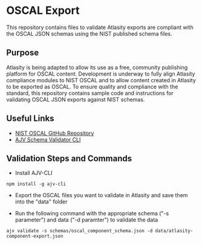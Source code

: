 # OSCAL Export

This repository contains files to validate Atlasity exports are compliant with the OSCAL JSON schemas using the NIST published schema files.

## Purpose

Atlasity is being adapted to allow its use as a free, community publishing platform for OSCAL content.  Development is underway to fully align Atlasity compliance modules to NIST OSCAL and to allow content created in Atlasity to be exported as OSCAL.  To ensure quality and compliance with the standard, this repository contains sample code and instructions for validating OSCAL JSON exports against NIST schemas.

## Useful Links

- [NIST OSCAL GitHub Repository](https://github.com/usnistgov/OSCAL)
- [AJV Schema Validator CLI](https://www.npmjs.com/package/ajv-cli)

## Validation Steps and Commands

- Install AJV-CLI

`npm install -g ajv-cli`

- Export the OSCAL files you want to validate in Atlasity and save them into the "data" folder

- Run the following command with the appropriate schema ("-s parameter") and data ("-d paramter") to validate the data

`ajv validate -s schemas/oscal_component_schema.json -d data/atlasity-component-export.json`
